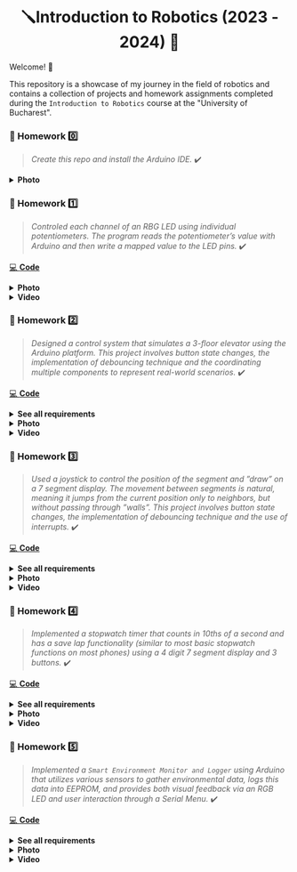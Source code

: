 <div align="center"> 
  <h1>🪛Introduction to Robotics (2023 - 2024) 🔧</h1>
</div>

Welcome!  👋

This repository is a showcase of my journey in the field of robotics and contains a collection of projects and homework assignments completed during the `Introduction to Robotics` course  at the "University of Bucharest". 

### 📝 Homework :zero:

> <i>Create this repo and install the Arduino IDE.</i> ✔️

<details>
 <summary><b>Photo</b></summary>
 
 <div align="center"> 
  <img width="480px" src="https://github.com/anamariapanait10/Introduction-To-Robotics/blob/main/Homework/Homework0/ArduinoIDE.png">
 </div>
</details>

### 📝 Homework :one:

> <i>Controled each channel of an RBG LED using individual potentiometers. The program reads the potentiometer’s value with Arduino and then write a
mapped value to the LED pins. </i> ✔️

[💻 <b>Code</b>](https://github.com/anamariapanait10/Introduction-To-Robotics/blob/main/Homework/Homework1-RGB-LED/Homework1/Homework1.ino)

<details>
 <summary><b>Photo</b></summary>

 <div align="center"> 
  <img width="480px" src="https://github.com/anamariapanait10/Introduction-To-Robotics/blob/main/Homework/Homework1-RGB-LED/Homework1-Photo.jpeg" alt="Photo">
 </div>
</details>

<details>
 <summary><b>Video</b></summary>

 <div align="center"> 
   <a href="https://youtu.be/iEVsYE2pid4"><img src="https://img.youtube.com/vi/iEVsYE2pid4/0.jpg" alt="Video"></a>
 </div>
</details>

### 📝 Homework :two:

> <i>Designed a control system that simulates a 3-floor elevator using the Arduino
platform. This project involves button state changes, the implementation of debouncing technique and the
coordinating multiple components to represent real-world scenarios. </i> ✔️

[💻 <b>Code</b>](https://github.com/anamariapanait10/Introduction-To-Robotics/blob/main/Homework/Homework2-Elevator-Simulator/Homework2/Homework2.ino)

<details>
 <summary><b>See all requirements</b></summary>
 <br>
 
⚙️ Components:
  - 4 LEDs 💡(3 for the floors and 1 for the elevator’s operational state)
  - 3 Buttons 🕹️ (for floor calls)
  - 1 Buzzer 🔉(for door opening/closing or elevator moving sounds)
  - Resistors and wires

✏️ Requirements:

- **LED Indicators:** Each of the 3 LEDs represents one of the 3 floors.
The LED corresponding to the current floor is light up. Additionally, another
LED represents the elevator’s operational state. It blinks when the elevator
is moving and remains static when stationary.
- **Buttons:** Contains 3 buttons that represent the call buttons from the
3 floors. When pressed, the elevator simulates movement towards
the floor after a short interval (2-3 seconds).
- **Buzzer:**
The buzzer sounds briefly during the following scenarios:
  - Elevator arriving at the desired floor
  - Elevator doors closing
  - Elevator moving between floors
- **State Change & Timers:** After
a button press, the elevator waits for the doors to close and then
moves to the corresponding floor. If the elevator is in movement, it
stacks its decision (gets to the first
programmed floor, opens the doors, waits, closes them and then go to the
next desired floor).
- **Debounce:** Implement debounce for the buttons to avoid
unintentional repeated button presses.

</details>

<details>
 <summary><b>Photo</b></summary>

 <div align="center"> 
  <img width="480px" src="https://github.com/anamariapanait10/Introduction-To-Robotics/blob/main/Homework/Homework2-Elevator-Simulator/Homework2-Photo.jpeg" alt="Photo">
 </div>
</details>

<details>
 <summary><b>Video</b></summary>

 <div align="center"> 
   <a href="https://youtu.be/jx6ErbiJzYk"><img src="https://img.youtube.com/vi/jx6ErbiJzYk/0.jpg" alt="Video"></a>
 </div>
</details>

### 📝 Homework :three:

> <i>Used a joystick to control the position of the segment and ”draw” on a 7 segment display. 
The movement between segments is natural, meaning it jumps from the current position only to neighbors, but without passing through ”walls”.
This project involves button state changes, the implementation of debouncing technique and the use of interrupts. </i> ✔️

[💻 <b>Code</b>](https://github.com/anamariapanait10/Introduction-To-Robotics/blob/main/Homework/Homework3-7-Segment-Display/Homework3/Homework3.ino)

<details>
 <summary><b>See all requirements</b></summary>
 <br>
 
⚙️ Components:
  - 7-segment display 
  - 1 joystick 🕹️
  - Resistors and wires

✏️ Requirements:
- The initial position is on the DP. The current position always blinks (irrespective of the fact that the segment is on or off). 
- Short pressing the button toggles the segment state from ON to OFF or from OFF to ON. 
- Long pressing the button resets the entire
display by turning all the segments OFF and moving the current position to the decimal point.

</details>

<details>
 <summary><b>Photo</b></summary>

 <div align="center"> 
  <img width="480px" src="https://github.com/anamariapanait10/Introduction-To-Robotics/blob/main/Homework/Homework3-7-Segment-Display/Homework3-Photo.jpeg" alt="Photo">
 </div>
</details>

<details>
 <summary><b>Video</b></summary>

 <div align="center"> 
   <a href="https://youtu.be/Nnydq2iCbcs"><img src="https://img.youtube.com/vi/Nnydq2iCbcs/0.jpg" alt="Video"></a>
 </div>
</details>


### 📝 Homework :four:

> <i>Implemented a stopwatch timer that counts in 10ths of a second
and has a save lap functionality (similar to most basic stopwatch functions on most phones) using a 4 digit 7 segment display and 3 buttons. </i> ✔️

[💻 <b>Code</b>](https://github.com/anamariapanait10/Introduction-To-Robotics/blob/main/Homework/Homework4-4-digit-7-Segment-Display/Homework4/Homework4.ino)


<details>
 <summary><b>See all requirements</b></summary>
 <br>
 
⚙️ Components:
  - 4 digit 7-segment display 
  - 1 shift register
  - 3 buttons 🕹️
  - Resistors and wires

✏️ Requirements:

The starting value of the 4 digit 7 segment display is `000.0`. The buttons have the following functionalities:
- **Button 1:** Start / pause.
- **Button 2:** Reset (if in pause mode). Reset saved laps (if in lap
viewing mode).
- **Button 3:** Save lap (if in counting mode), cycle through last saved
laps (up to 4 laps).

✏️ Workflow:
1. Display shows `000.0`. When pressing the Start button, the timer starts.
2. During timer **counter**, each time the lap button is pressed, the timer's value is saved in memory, up to 4 laps; pressing the
5th time overrides the 1st saved one. If the reset button is pressed while the timer works, nothing happens. If the pause button is pressed the timer stops.
3. In **Pause Mode**, the lap flag button doesn’t work anymore. Pressing
the reset button resets you to 000.0.
4. After **reset**, the flag button can be pressed to cycle through the lap times. Each time the flag button is pressed, it displays the
next saved lap. Pressing it continuously cycles you through it
continuously. Pressing the reset button while in this state resets all
your flags and takes the timer back to `000.0`.

</details>

<details>
 <summary><b>Photo</b></summary>

 <div align="center"> 
  <img width="480px" src="https://github.com/anamariapanait10/Introduction-To-Robotics/blob/main/Homework/Homework4-4-digit-7-Segment-Display/Homework4-Photo.jpeg" alt="Photo">
 </div>
</details>

<details>
 <summary><b>Video</b></summary>

 <div align="center"> 
   <a href="https://youtu.be/99ecpExxoHw"><img src="https://img.youtube.com/vi/99ecpExxoHw/0.jpg" alt="Video"></a>
 </div>
</details>


### 📝 Homework :five:

> <i>Implemented a `Smart Environment Monitor and Logger` using Arduino that utilizes various sensors to gather environmental data, logs this data into
EEPROM, and provides both visual feedback via an RGB LED and user interaction through a Serial Menu. </i> ✔️


[💻 <b>Code</b>](https://github.com/anamariapanait10/Introduction-To-Robotics/blob/main/Homework/Homework5-Smart-Environment-Monitor-And-Logger/Homework5/Homework5.ino)


<details>
 <summary><b>See all requirements</b></summary>
 <br>
 
### ⚙️ Components:
  - Ultrasonic Sensor (HC-SR04)
  - LDR (Light-Dependent Resistor)
  - RGB LED
  - Resistors and wires

### ✏️ Menu Structure Overview:

#### 1. Sensor Settings Submenu
- **1.1 Sampling Interval:** Set between 1-10 seconds.
- **1.2 Ultrasonic Alert Threshold:** Set a threshold for proximity alerts.
- **1.3 LDR Alert Threshold:** Set a threshold for light intensity alerts.
- **1.4 Back:** Return to the main menu.

#### 2. Reset Logger Data
- **2.1 Yes:** Confirm and delete all data.
- **2.2 No:** Do not delete data.

#### 3. System Status
- **3.1 Current Sensor Readings:** View real-time data.
- **3.2 Current Sensor Settings:** Review current configurations.
- **3.3 Display Logged Data:** Check the last 10 readings.
- **3.4 Back:** Return to the main menu.

#### 4. RGB LED Control Submenu
- **4.1 Manual Color Control:** Customize the LED color.
- **4.2 LED Automatic Mode:** Toggle automatic alerts via LED color changes.
- **4.3 Back:** Return to the main menu.


</details>

<details>
 <summary><b>Photo</b></summary>

 <div align="center"> 
  <img width="480px" src="https://github.com/anamariapanait10/Introduction-To-Robotics/blob/main/Homework/Homework5-Smart-Environment-Monitor-And-Logger/Homework5-Photo.jpeg" alt="Photo">
 </div>
</details>

<details>
 <summary><b>Video</b></summary>

 <div align="center"> 
   <a href="https://youtu.be/elDB9sButEE"><img src="https://img.youtube.com/vi/elDB9sButEE/0.jpg" alt="Video"></a>
 </div>
</details>

